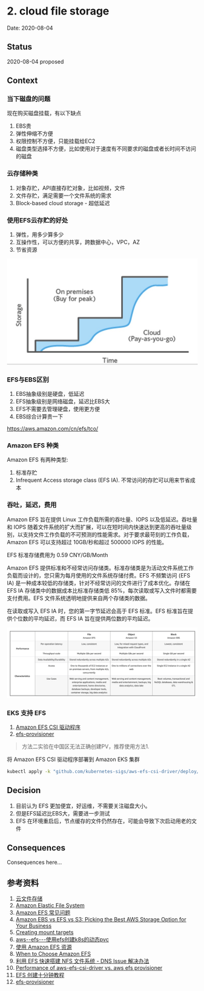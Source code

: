# 2. cloud file storage

Date: 2020-08-04

## Status

2020-08-04 proposed

## Context

### 当下磁盘的问题
现在购买磁盘挂载，有以下缺点
1. EBS贵
2. 弹性伸缩不方便
3. 权限控制不方便，只能挂载给EC2
4. 磁盘类型选择不方便，比如使用对于速度有不同要求的磁盘或者长时间不访问的磁盘

### 云存储种类
1. 对象存贮，API直接存贮对象，比如视频，文件
2. 文件存贮，满足需要一个文件系统的需求
3. Block-based cloud storage - 超低延迟

### 使用EFS云存贮的好处
1. 弹性，用多少算多少
2. 互操作性，可以方便的共享，跨数据中心，VPC，AZ
3. 节省资源

![](../images/cloud-file-storage-pay.jpg)

### EFS与EBS区别

1. EBS抽象级别是硬盘，低延迟
2. EFS抽象级别是网络磁盘，延迟比EBS大
3. EFS不需要去管理硬盘，使用更方便
4. EBS综合计算贵一下


https://aws.amazon.com/cn/efs/tco/

### Amazon EFS 种类

Amazon EFS 有两种类型: 
1. 标准存贮
2. Infrequent Access storage class (EFS IA). 不常访问的存贮可以用来节省成本


### 吞吐，延迟，费用

Amazon EFS 旨在提供 Linux 工作负载所需的吞吐量、IOPS 以及低延迟。吞吐量和 IOPS 随着文件系统的扩大而扩展，可以在短时间内快速达到更高的吞吐量级别，以支持文件工作负载的不可预测的性能需求。对于要求最苛刻的工作负载，Amazon EFS 可以支持超过 10GB/秒和超过 500000 IOPS 的性能。

EFS 标准存储费用为 0.59 CNY/GB/Month

Amazon EFS 提供标准和不经常访问存储类。标准存储类是为活动文件系统工作负载而设计的，您只需为每月使用的文件系统存储付费。EFS 不频繁访问 (EFS IA) 是一种成本较低的存储类，针对不经常访问的文件进行了成本优化。存储在 EFS IA 存储类中的数据成本比标准存储类低 85%，每次读取或写入文件时都需要支付费用。EFS 文件系统透明地提供来自两个存储类的数据。

在读取或写入 EFS IA 时，您的第一字节延迟会高于 EFS 标准。EFS 标准旨在提供个位数的平均延迟，而 EFS IA 旨在提供两位数的平均延迟。

![](../images/comapre.jpg)

### EKS 支持 EFS

1. [Amazon EFS CSI 驱动程序](https://docs.aws.amazon.com/zh_cn/eks/latest/userguide/efs-csi.html)
2. [efs-provisioner](https://github.com/kubernetes-incubator/external-storage/tree/master/aws/efs)

> 方法二实验在中国区无法正确创建PV，推荐使用方法1.

将 Amazon EFS CSI 驱动程序部署到 Amazon EKS 集群
```sh
kubectl apply -k "github.com/kubernetes-sigs/aws-efs-csi-driver/deploy/kubernetes/overlays/stable/?ref=master"
```


## Decision

1. 目前认为 EFS 更加便宜，好运维，不需要关注磁盘大小。
2. 但是EFS延迟比EBS大，需要进一步测试
3. EFS 在环境重启后，节点缓存的文件仍然存在，可能会导致下次启动用老的文件

## Consequences

Consequences here...

## 参考资料

1. [云文件存储](https://aws.amazon.com/cn/what-is-cloud-file-storage/)
2. [Amazon Elastic File System](https://aws.amazon.com/cn/efs/)
3. [Amazon EFS 常见问题](https://aws.amazon.com/cn/efs/faq/)
4. [Amazon EBS vs EFS vs S3: Picking the Best AWS Storage Option for Your Business](https://www.missioncloud.com/blog/resource-amazon-ebs-vs-efs-vs-s3-picking-the-best-aws-storage-option-for-your-business)
5. [Creating mount targets](https://docs.aws.amazon.com/efs/latest/ug/accessing-fs.html)
6. [aws--efs---使用efs创建k8s的动态pvc](https://blog.csdn.net/zzq900503/article/details/105077967)
7. [使用 Amazon EFS 资源](https://docs.aws.amazon.com/zh_cn/efs/latest/ug/creating-using.html)
8. [When to Choose Amazon EFS](https://aws.amazon.com/cn/efs/when-to-choose-efs/)
9. [利用 EFS 快速搭建 NFS 文件系统 - DNS Issue 解决办法](https://blog.csdn.net/zzq900503/article/details/105074948)
10. [Performance of aws-efs-csi-driver vs. aws efs provisioner](https://github.com/kubernetes-sigs/aws-efs-csi-driver/issues/83)
11. [EFS 创建十分钟教程](https://www.amazonaws.cn/getting-started/tutorials/create-network-file-system/?&trk=el_a131L0000057zhiQAA&trkCampaign=CSI_Q2_2019_create-network-file-system_page&sc_channel=el&sc_campaign=CSI_08_2019_Storage_EFS_Console&sc_outcome=CSI_Digital_Marketing)
12. [efs-provisioner](https://github.com/kubernetes-incubator/external-storage/tree/master/aws/efs)